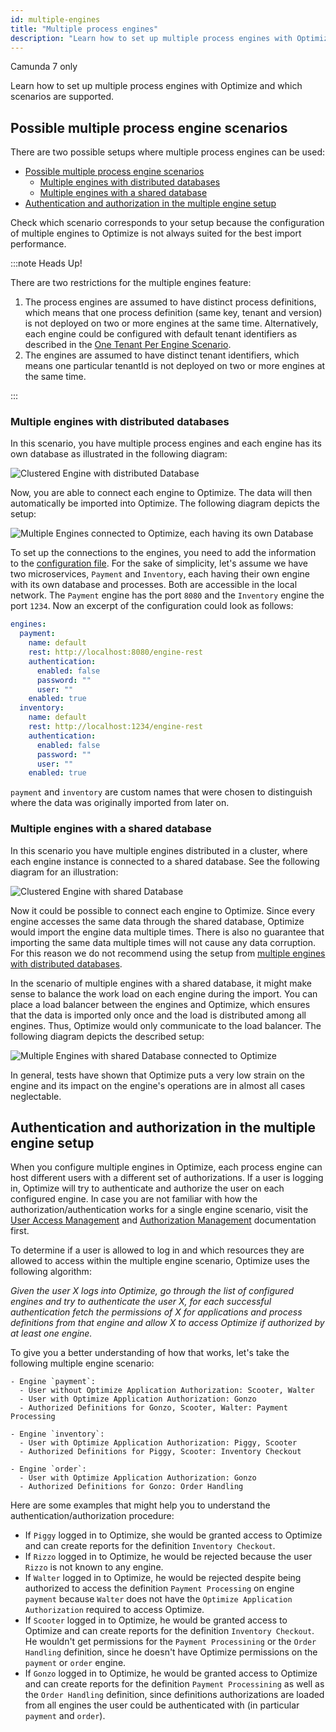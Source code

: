 ```yaml
---
id: multiple-engines
title: "Multiple process engines"
description: "Learn how to set up multiple process engines with Optimize and which scenarios are supported."
---
```


<span class="badge badge--platform">Camunda 7 only</span>

Learn how to set up multiple process engines with Optimize and which scenarios are supported.

## Possible multiple process engine scenarios

There are two possible setups where multiple process engines can be used:

- [Possible multiple process engine scenarios](#possible-multiple-process-engine-scenarios)
  - [Multiple engines with distributed databases](#multiple-engines-with-distributed-databases)
  - [Multiple engines with a shared database](#multiple-engines-with-a-shared-database)
- [Authentication and authorization in the multiple engine setup](#authentication-and-authorization-in-the-multiple-engine-setup)

Check which scenario corresponds to your setup because the configuration of multiple engines to Optimize is not always suited for the best import performance.

:::note Heads Up!

There are two restrictions for the multiple engines feature:

1. The process engines are assumed to have distinct process definitions, which means that one process definition (same key, tenant and version) is not deployed on two or more engines at the same time.
   Alternatively, each engine could be configured with default tenant identifiers as described in the [One Tenant Per Engine Scenario](../multi-tenancy/#one-process-engine-per-tenant).
2. The engines are assumed to have distinct tenant identifiers, which means one particular tenantId is not deployed on two or more engines at the same time.

:::

### Multiple engines with distributed databases

In this scenario, you have multiple process engines and each engine has its own database as illustrated in the following diagram:

![Clustered Engine with distributed Database](img/Clustered-Engine-Distributed-Database.png)

Now, you are able to connect each engine to Optimize. The data will then automatically be imported into Optimize. The following diagram depicts the setup:

![Multiple Engines connected to Optimize, each having its own Database](img/Multiple-Engine-Distributed-Database.png)

To set up the connections to the engines, you need to add the information to the [configuration file](./system-configuration-platform-7.md). For the sake of simplicity, let's assume we have two microservices, `Payment` and `Inventory`, each having their own engine with its own database and processes. Both are accessible in the local network. The `Payment` engine has the port `8080` and the `Inventory` engine the port `1234`. Now an excerpt of the configuration could look as follows:

```yaml
engines:
  payment:
    name: default
    rest: http://localhost:8080/engine-rest
    authentication:
      enabled: false
      password: ""
      user: ""
    enabled: true
  inventory:
    name: default
    rest: http://localhost:1234/engine-rest
    authentication:
      enabled: false
      password: ""
      user: ""
    enabled: true
```

`payment` and `inventory` are custom names that were chosen to distinguish where the data was originally imported from later on.

### Multiple engines with a shared database

In this scenario you have multiple engines distributed in a cluster, where each engine instance is connected to a shared database. See the following diagram for an illustration:

![Clustered Engine with shared Database](img/Clustered-Engine-Shared-Database.png)

Now it could be possible to connect each engine to Optimize. Since every engine accesses the same data through the shared database, Optimize would import the engine data multiple times. There is also no guarantee that importing the same data multiple times will not cause any data corruption. For this reason we do not recommend using the setup from [multiple engines with distributed databases](#multiple-engines-with-distributed-databases).

In the scenario of multiple engines with a shared database, it might make sense to balance the work load on each engine during the import. You can place a load balancer between the engines and Optimize, which ensures that the data is imported only once and the load is distributed among all engines. Thus, Optimize would only communicate to the load balancer. The following diagram depicts the described setup:

![Multiple Engines with shared Database connected to Optimize](img/Multiple-Engine-Shared-Database.png)

In general, tests have shown that Optimize puts a very low strain on the engine and its impact on the engine's operations are in almost all cases neglectable.

## Authentication and authorization in the multiple engine setup

When you configure multiple engines in Optimize, each process engine can host different users with a different set of authorizations. If a user is logging in, Optimize will try to authenticate and authorize the user on each configured engine. In case you are not familiar with how
the authorization/authentication works for a single engine scenario, visit the [User Access Management](./user-management.md) and [Authorization Management](./authorization-management.md) documentation first.

To determine if a user is allowed to log in and which resources they are allowed to access within the multiple engine scenario, Optimize uses the following algorithm:

_Given the user X logs into Optimize, go through the list of configured engines and try to authenticate the user X, for each successful authentication fetch the permissions of X for applications and process definitions from that engine and allow X to access Optimize if authorized by at least one engine._

To give you a better understanding of how that works, let's take the following multiple engine scenario:

```
- Engine `payment`:
  - User without Optimize Application Authorization: Scooter, Walter
  - User with Optimize Application Authorization: Gonzo
  - Authorized Definitions for Gonzo, Scooter, Walter: Payment Processing

- Engine `inventory`:
  - User with Optimize Application Authorization: Piggy, Scooter
  - Authorized Definitions for Piggy, Scooter: Inventory Checkout

- Engine `order`:
  - User with Optimize Application Authorization: Gonzo
  - Authorized Definitions for Gonzo: Order Handling

```

Here are some examples that might help you to understand the authentication/authorization procedure:

- If `Piggy` logged in to Optimize, she would be granted access to Optimize and can create reports for the definition `Inventory Checkout`.
- If `Rizzo` logged in to Optimize, he would be rejected because the user `Rizzo` is not known to any engine.
- If `Walter` logged in to Optimize, he would be rejected despite being authorized to access the definition `Payment Processing` on engine `payment` because `Walter` does not have the `Optimize Application Authorization` required to access Optimize.
- If `Scooter` logged in to Optimize, he would be granted access to Optimize and can create reports for the definition `Inventory Checkout`. He wouldn't
  get permissions for the `Payment Processining` or the `Order Handling` definition, since he doesn't have Optimize permissions on the `payment` or `order` engine.
- If `Gonzo` logged in to Optimize, he would be granted access to Optimize and can create reports for the definition `Payment Processining` as well as the `Order Handling` definition, since definitions authorizations are loaded from all engines the user could be authenticated with (in particular `payment` and `order`).
